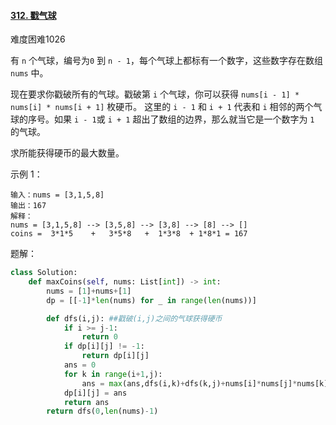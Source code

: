#### [312. 戳气球](https://leetcode.cn/problems/burst-balloons/)

难度困难1026

有 `n` 个气球，编号为`0` 到 `n - 1`，每个气球上都标有一个数字，这些数字存在数组 `nums` 中。

现在要求你戳破所有的气球。戳破第 `i` 个气球，你可以获得 `nums[i - 1] * nums[i] * nums[i + 1]` 枚硬币。 这里的 `i - 1` 和 `i + 1` 代表和 `i` 相邻的两个气球的序号。如果 `i - 1`或 `i + 1` 超出了数组的边界，那么就当它是一个数字为 `1` 的气球。

求所能获得硬币的最大数量。

 

示例 1：

```
输入：nums = [3,1,5,8]
输出：167
解释：
nums = [3,1,5,8] --> [3,5,8] --> [3,8] --> [8] --> []
coins =  3*1*5    +   3*5*8   +  1*3*8  + 1*8*1 = 167
```



题解：

```python
class Solution:
    def maxCoins(self, nums: List[int]) -> int:
        nums = [1]+nums+[1]
        dp = [[-1]*len(nums) for _ in range(len(nums))]

        def dfs(i,j): ##戳破(i,j)之间的气球获得硬币
            if i >= j-1:
                return 0
            if dp[i][j] != -1:
                return dp[i][j]
            ans = 0
            for k in range(i+1,j):
                ans = max(ans,dfs(i,k)+dfs(k,j)+nums[i]*nums[j]*nums[k])
            dp[i][j] = ans
            return ans
        return dfs(0,len(nums)-1)
```

